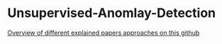 # Unsupervised-Anomlay-Detection

[Overview of different explained papers approaches on this github](Unsupervised-AD-Survey.pdf)
